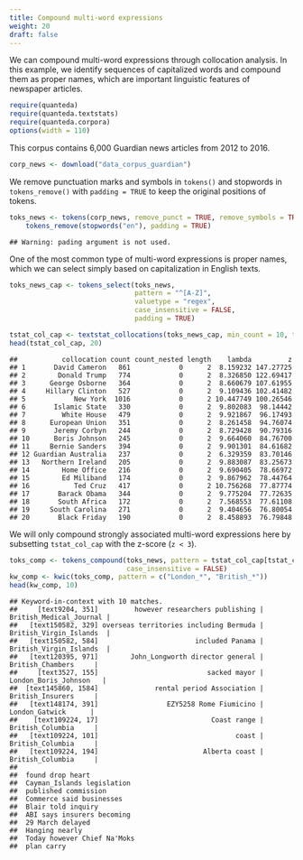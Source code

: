 ```yaml
---
title: Compound multi-word expressions
weight: 20
draft: false
---
```


We can compound multi-word expressions through collocation analysis. In this example, we identify sequences of capitalized words and compound them as proper names, which are important linguistic features of newspaper articles.


```r
require(quanteda)
require(quanteda.textstats)
require(quanteda.corpora)
options(width = 110)
```

This corpus contains 6,000 Guardian news articles from 2012 to 2016.


```r
corp_news <- download("data_corpus_guardian")
```





We remove punctuation marks and symbols in `tokens()` and stopwords in `tokens_remove()` with `padding = TRUE` to keep the original positions of tokens. 


```r
toks_news <- tokens(corp_news, remove_punct = TRUE, remove_symbols = TRUE, padding = TRUE) %>% 
    tokens_remove(stopwords("en"), padding = TRUE)
```

```
## Warning: pading argument is not used.
```

One of the most common type of multi-word expressions is proper names, which we can select simply based on capitalization in English texts.


```r
toks_news_cap <- tokens_select(toks_news, 
                               pattern = "^[A-Z]",
                               valuetype = "regex",
                               case_insensitive = FALSE, 
                               padding = TRUE)

tstat_col_cap <- textstat_collocations(toks_news_cap, min_count = 10, tolower = FALSE)
head(tstat_col_cap, 20)
```

```
##           collocation count count_nested length    lambda         z
## 1       David Cameron   861            0      2  8.159232 147.27725
## 2        Donald Trump   774            0      2  8.326850 122.69417
## 3      George Osborne   364            0      2  8.660679 107.61955
## 4     Hillary Clinton   527            0      2  9.109436 102.41482
## 5            New York  1016            0      2 10.447749 100.26546
## 6       Islamic State   330            0      2  9.802083  98.14442
## 7         White House   479            0      2  9.921867  96.17493
## 8      European Union   351            0      2  8.261458  94.76074
## 9       Jeremy Corbyn   244            0      2  8.729428  90.79316
## 10      Boris Johnson   245            0      2  9.664060  84.76700
## 11     Bernie Sanders   394            0      2  9.901301  84.61682
## 12 Guardian Australia   237            0      2  6.329359  83.70146
## 13   Northern Ireland   205            0      2  9.883087  83.25673
## 14        Home Office   216            0      2  9.690405  78.66972
## 15        Ed Miliband   174            0      2  9.867962  78.44764
## 16           Ted Cruz   417            0      2 10.756268  77.87774
## 17       Barack Obama   344            0      2  9.775204  77.72635
## 18       South Africa   172            0      2  7.568553  77.61108
## 19     South Carolina   271            0      2  9.404656  76.80054
## 20       Black Friday   190            0      2  8.458893  76.79848
```

We will only compound strongly associated multi-word expressions here by subsetting `tstat_col_cap` with the z-score (`z < 3`).


```r
toks_comp <- tokens_compound(toks_news, pattern = tstat_col_cap[tstat_col_cap$z > 3], 
                             case_insensitive = FALSE)
kw_comp <- kwic(toks_comp, pattern = c("London_*", "British_*"))
head(kw_comp, 10)
```

```
## Keyword-in-context with 10 matches.                                                                                      
##     [text9204, 351]         however researchers publishing | British_Medical_Journal |
##   [text150582, 329] overseas territories including Bermuda | British_Virgin_Islands  |
##   [text150582, 584]                        included Panama | British_Virgin_Islands  |
##   [text120395, 971]        John_Longworth director general |    British_Chambers     |
##     [text3527, 155]                           sacked mayor |  London_Boris_Johnson   |
##  [text145860, 1584]              rental period Association |    British_Insurers     |
##   [text148174, 391]                 EZY5258 Rome Fiumicino |     London_Gatwick      |
##    [text109224, 17]                            Coast range |    British_Columbia     |
##   [text109224, 101]                                  coast |    British_Columbia     |
##   [text109224, 194]                          Alberta coast |    British_Columbia     |
##                             
##  found drop heart           
##  Cayman_Islands legislation 
##  published commission       
##  Commerce said businesses   
##  Blair told inquiry         
##  ABI says insurers becoming 
##  29 March delayed           
##  Hanging nearly             
##  Today however Chief Na'Moks
##  plan carry
```
